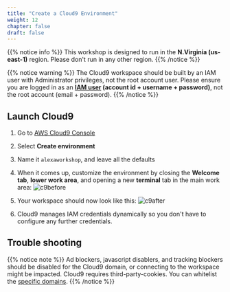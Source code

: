 ```yaml
---
title: "Create a Cloud9 Environment"
weight: 12
chapter: false
draft: false
---
```


{{% notice info %}}
This workshop is designed to run in the **N.Virginia (us-east-1)** region. Please don't
run in any other region.
{{% /notice %}}

{{% notice warning %}}
The Cloud9 workspace should be built by an IAM user with Administrator privileges,
not the root account user. Please ensure you are logged in as an 
**[IAM user](https://docs.aws.amazon.com/IAM/latest/UserGuide/id_users.html) (account id + username + password)**, 
not the root account (email + password).
{{% /notice %}}


## Launch Cloud9
1. Go to [AWS Cloud9 Console](https://us-east-1.console.aws.amazon.com/cloud9/home/product?region=us-east-1#)

1. Select **Create environment**

1. Name it `alexaworkshop`, and leave all the defaults 

1. When it comes up, customize the environment by closing the **Welcome tab**, **lower work area**, 
and opening a new **terminal** tab in the main work area:
    ![c9before](/images/getting-started/cloud9_welcome.png)

1. Your workspace should now look like this:
    ![c9after](/images/getting-started/cloud9after.png)

1. Cloud9 manages IAM credentials dynamically so you don't have to configure any further credentials.


## Trouble shooting
{{% notice note %}}
Ad blockers, javascript disablers, and tracking blockers should be disabled for
the Cloud9 domain, or connecting to the workspace might be impacted.
Cloud9 requires third-party-cookies. You can whitelist the [specific domains]( https://docs.aws.amazon.com/cloud9/latest/user-guide/troubleshooting.html#troubleshooting-env-loading).
{{% /notice %}}